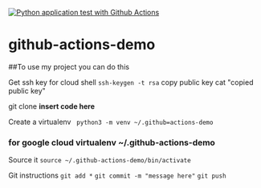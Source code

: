 [![Python application test with Github Actions](https://github.com/berus2007/github-actions-demo/actions/workflows/main.yml/badge.svg)](https://github.com/berus2007/github-actions-demo/actions/workflows/main.yml)

# github-actions-demo

##To use my project you can do this 

Get ssh key for cloud shell
```ssh-keygen -t rsa```
copy public key
cat "copied public key"

git clone **insert code here**
 
Create a virtualenv
``` python3 -m venv ~/.github=actions-demo```
### for google cloud virtualenv ~/.github-actions-demo

Source it
```source ~/.github-actions-demo/bin/activate```

Git instructions
```git add *```
```git commit -m "message here"```
```git push```